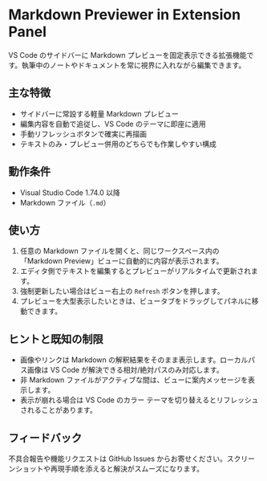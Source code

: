 # Markdown Previewer in Extension Panel

VS Code のサイドバーに Markdown プレビューを固定表示できる拡張機能です。執筆中のノートやドキュメントを常に視界に入れながら編集できます。

## 主な特徴
- サイドバーに常設する軽量 Markdown プレビュー
- 編集内容を自動で追従し、VS Code のテーマに即座に適用
- 手動リフレッシュボタンで確実に再描画
- テキストのみ・プレビュー併用のどちらでも作業しやすい構成

## 動作条件
- Visual Studio Code 1.74.0 以降
- Markdown ファイル（`.md`）

## 使い方
1. 任意の Markdown ファイルを開くと、同じワークスペース内の「Markdown Preview」ビューに自動的に内容が表示されます。
2. エディタ側でテキストを編集するとプレビューがリアルタイムで更新されます。
3. 強制更新したい場合はビュー右上の `Refresh` ボタンを押します。
4. プレビューを大型表示したいときは、ビュータブをドラッグしてパネルに移動できます。

## ヒントと既知の制限
- 画像やリンクは Markdown の解釈結果をそのまま表示します。ローカルパス画像は VS Code が解決できる相対/絶対パスのみ対応します。
- 非 Markdown ファイルがアクティブな間は、ビューに案内メッセージを表示します。
- 表示が崩れる場合は VS Code のカラー テーマを切り替えるとリフレッシュされることがあります。

## フィードバック
不具合報告や機能リクエストは GitHub Issues からお寄せください。スクリーンショットや再現手順を添えると解決がスムーズになります。
